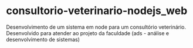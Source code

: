 # consultorio-veterinario-nodejs_web
Desenvolvimento de um sistema em node para um consultório veterinário. Desenvolvido para atender ao projeto da faculdade (ads - análise e desenvolvimento de sistemas)
